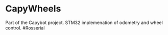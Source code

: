 # CapyWheels
Part of the Capybot project. STM32 implemenation of odometry and wheel control. #Rosserial

